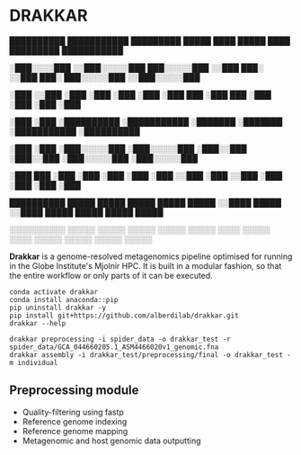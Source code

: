 # DRAKKAR

██████████   ███████████     █████████   █████   ████ █████   ████   █████████   ███████████

░███░░░░███ ░░███░░░░░███   ███░░░░░███ ░░███   ███░ ░░███   ███░   ███░░░░░███ ░░███░░░░░███

░███   ░░███ ░███    ░███  ░███    ░███  ░███  ███    ░███  ███    ░███    ░███  ░███    ░███

░███    ░███ ░██████████   ░███████████  ░███████     ░███████     ░███████████  ░██████████

░███    ░███ ░███░░░░░███  ░███░░░░░███  ░███░░███    ░███░░███    ░███░░░░░███  ░███░░░░░███

░███    ███  ░███    ░███  ░███    ░███  ░███ ░░███   ░███ ░░███   ░███    ░███  ░███    ░███

██████████   █████   █████ █████   █████ █████ ░░████ █████ ░░████ █████   █████ █████   █████

░░░░░░░░░░   ░░░░░   ░░░░░ ░░░░░   ░░░░░ ░░░░░   ░░░░ ░░░░░   ░░░░ ░░░░░   ░░░░░ ░░░░░   ░░░░░


**Drakkar** is a genome-resolved metagenomics pipeline optimised for running in the Globe Institute's Mjolnir HPC. It is built in a modular fashion, so that the entire workflow or only parts of it can be executed.

```
conda activate drakkar
conda install anaconda::pip
pip uninstall drakkar -y
pip install git+https://github.com/alberdilab/drakkar.git
drakkar --help
```

```
drakkar preprocessing -i spider_data -o drakkar_test -r spider_data/GCA_044660205.1_ASM4466020v1_genomic.fna
drakkar assembly -i drakkar_test/preprocessing/final -o drakkar_test -m individual
```

## Preprocessing module

- Quality-filtering using fastp
- Reference genome indexing
- Reference genome mapping
- Metagenomic and host genomic data outputting
